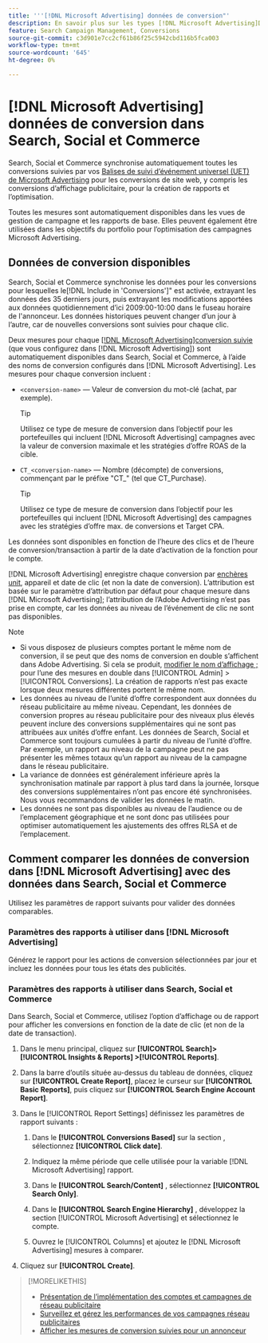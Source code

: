 ```yaml
---
title: '''[!DNL Microsoft Advertising] données de conversion"'
description: En savoir plus sur les types [!DNL Microsoft Advertising]Données de conversion suivies disponibles dans Search, Social et Commerce.
feature: Search Campaign Management, Conversions
source-git-commit: c3d901e7cc2cf61b86f25c5942cbd116b5fca003
workflow-type: tm+mt
source-wordcount: '645'
ht-degree: 0%

---
```


# [!DNL Microsoft Advertising] données de conversion dans Search, Social et Commerce

Search, Social et Commerce synchronise automatiquement toutes les conversions suivies par vos [Balises de suivi d’événement universel (UET) de Microsoft Advertising](https://about.ads.microsoft.com/solutions/tools/universal-event-tracking) pour les conversions de site web, y compris les conversions d’affichage publicitaire, pour la création de rapports et l’optimisation.

Toutes les mesures sont automatiquement disponibles dans les vues de gestion de campagne et les rapports de base. Elles peuvent également être utilisées dans les objectifs du portfolio pour l’optimisation des campagnes Microsoft Advertising.

## Données de conversion disponibles

Search, Social et Commerce synchronise les données pour les conversions pour lesquelles le[!DNL Include in 'Conversions']&quot; est activée, extrayant les données des 35 derniers jours, puis extrayant les modifications apportées aux données quotidiennement d’ici 2009:00-10:00 dans le fuseau horaire de l&#39;annonceur. Les données historiques peuvent changer d’un jour à l’autre, car de nouvelles conversions sont suivies pour chaque clic.

Deux mesures pour chaque [[!DNL Microsoft Advertising]conversion suivie](https://help.ads.microsoft.com/apex/index/3/en-us/n5012) (que vous configurez dans [!DNL Microsoft Advertising]) sont automatiquement disponibles dans Search, Social et Commerce, à l’aide des noms de conversion configurés dans [!DNL Microsoft Advertising]. Les mesures pour chaque conversion incluent :

* `<conversion-name>` — Valeur de conversion du mot-clé (achat, par exemple).

  >[!TIP]
  >
  >Utilisez ce type de mesure de conversion dans l’objectif pour les portefeuilles qui incluent [!DNL Microsoft Advertising] campagnes avec la valeur de conversion maximale et les stratégies d’offre ROAS de la cible.

* `CT_<conversion-name>` — Nombre (décompte) de conversions, commençant par le préfixe &quot;CT_&quot; (tel que CT_Purchase).

  >[!TIP]
  >
  >Utilisez ce type de mesure de conversion dans l’objectif pour les portefeuilles qui incluent [!DNL Microsoft Advertising] des campagnes avec les stratégies d’offre max. de conversions et Target CPA.

Les données sont disponibles en fonction de l’heure des clics et de l’heure de conversion/transaction à partir de la date d’activation de la fonction pour le compte.

[!DNL Microsoft Advertising] enregistre chaque conversion par [enchères unit](/help/search-social-commerce/glossary.md#a-b), appareil et date de clic (et non la date de conversion). L’attribution est basée sur le paramètre d’attribution par défaut pour chaque mesure dans [!DNL Microsoft Advertising]; l’attribution de l’Adobe Advertising n’est pas prise en compte, car les données au niveau de l’événement de clic ne sont pas disponibles.

>[!NOTE]
>
>* Si vous disposez de plusieurs comptes portant le même nom de conversion, il se peut que des noms de conversion en double s’affichent dans Adobe Advertising. Si cela se produit, [modifier le nom d’affichage ;](/help/search-social-commerce/admin/conversion-metrics/conversion-metric-edit-display-name.md) pour l’une des mesures en double dans [!UICONTROL Admin] > [!UICONTROL Conversions]. La création de rapports n’est pas exacte lorsque deux mesures différentes portent le même nom.
>* Les données au niveau de l’unité d’offre correspondent aux données du réseau publicitaire au même niveau. Cependant, les données de conversion propres au réseau publicitaire pour des niveaux plus élevés peuvent inclure des conversions supplémentaires qui ne sont pas attribuées aux unités d’offre enfant. Les données de Search, Social et Commerce sont toujours cumulées à partir du niveau de l’unité d’offre. Par exemple, un rapport au niveau de la campagne peut ne pas présenter les mêmes totaux qu’un rapport au niveau de la campagne dans le réseau publicitaire.
>* La variance de données est généralement inférieure après la synchronisation matinale par rapport à plus tard dans la journée, lorsque des conversions supplémentaires n’ont pas encore été synchronisées. Nous vous recommandons de valider les données le matin.
>* Les données ne sont pas disponibles au niveau de l’audience ou de l’emplacement géographique et ne sont donc pas utilisées pour optimiser automatiquement les ajustements des offres RLSA et de l’emplacement.

## Comment comparer les données de conversion dans [!DNL Microsoft Advertising] avec des données dans Search, Social et Commerce

Utilisez les paramètres de rapport suivants pour valider des données comparables.

### Paramètres des rapports à utiliser dans [!DNL Microsoft Advertising]

Générez le rapport pour les actions de conversion sélectionnées par jour et incluez les données pour tous les états des publicités.

### Paramètres des rapports à utiliser dans Search, Social et Commerce

Dans Search, Social et Commerce, utilisez l’option d’affichage ou de rapport pour afficher les conversions en fonction de la date de clic (et non de la date de transaction).

1. Dans le menu principal, cliquez sur **[!UICONTROL Search]> [!UICONTROL Insights & Reports] >[!UICONTROL Reports]**.

1. Dans la barre d’outils située au-dessus du tableau de données, cliquez sur **[!UICONTROL Create Report]**, placez le curseur sur **[!UICONTROL Basic Reports]**, puis cliquez sur **[!UICONTROL Search Engine Account Report]**.

1. Dans le [!UICONTROL Report Settings] définissez les paramètres de rapport suivants :

   1. Dans le **[!UICONTROL Conversions Based]** sur la section , sélectionnez **[!UICONTROL Click date]**.

   1. Indiquez la même période que celle utilisée pour la variable [!DNL Microsoft Advertising] rapport.

   1. Dans le **[!UICONTROL Search/Content]** , sélectionnez **[!UICONTROL Search Only]**.

   1. Dans le **[!UICONTROL Search Engine Hierarchy]** , développez la section [!UICONTROL Microsoft Advertising] et sélectionnez le compte.

   1. Ouvrez le [!UICONTROL Columns] et ajoutez le [!DNL Microsoft Advertising] mesures à comparer.

1. Cliquez sur **[!UICONTROL Create]**.

>[!MORELIKETHIS]
>
>* [Présentation de l’implémentation des comptes et campagnes de réseau publicitaire](campaign-implemention-overview.md)
>* [Surveillez et gérez les performances de vos campagnes réseau publicitaires](monitor-performance-campaigns.md)
>* [Afficher les mesures de conversion suivies pour un annonceur](/help/search-social-commerce/admin/conversion-metrics/conversion-metric-view-tracked.md)
